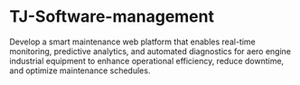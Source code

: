 # TJ-Software-management
Develop a smart maintenance web platform that enables real-time monitoring, predictive  analytics, and automated diagnostics for aero engine industrial equipment to enhance  operational efficiency, reduce downtime, and optimize maintenance schedules. 
